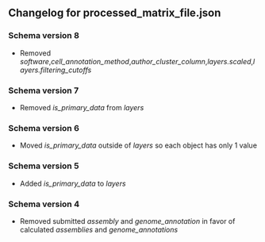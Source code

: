 ## Changelog for processed_matrix_file.json

### Schema version 8
* Removed *software*,*cell_annotation_method*,*author_cluster_column*,*layers.scaled*,*layers.filtering_cutoffs*

### Schema version 7
* Removed *is_primary_data* from *layers*

### Schema version 6
* Moved *is_primary_data* outside of *layers* so each object has only 1 value

### Schema version 5
* Added *is_primary_data* to *layers*

### Schema version 4
* Removed submitted *assembly* and *genome_annotation* in favor of calculated *assemblies* and *genome_annotations*
